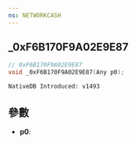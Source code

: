 ```yaml
---
ns: NETWORKCASH
---
```

## _0xF6B170F9A02E9E87

```c
// 0xF6B170F9A02E9E87
void _0xF6B170F9A02E9E87(Any p0);
```

```
NativeDB Introduced: v1493
```

## 參數
* **p0**:
